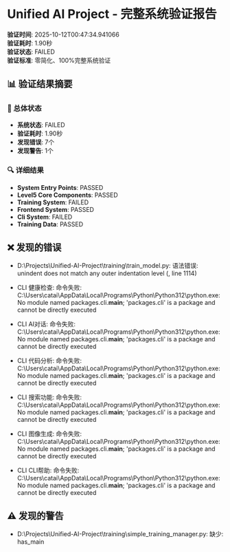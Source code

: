 # Unified AI Project - 完整系统验证报告

**验证时间**: 2025-10-12T00:47:34.941066  
**验证耗时**: 1.90秒  
**验证状态**: FAILED  
**验证标准**: 零简化、100%完整系统验证  

## 📊 验证结果摘要

### 🎯 总体状态
- **系统状态**: FAILED
- **验证耗时**: 1.90秒
- **发现错误**: 7个
- **发现警告**: 1个

### 🔍 详细结果
- **System Entry Points**: PASSED
- **Level5 Core Components**: PASSED
- **Training System**: FAILED
- **Frontend System**: PASSED
- **Cli System**: FAILED
- **Training Data**: PASSED

## ❌ 发现的错误
- D:\Projects\Unified-AI-Project\training\train_model.py: 语法错误: unindent does not match any outer indentation level (<unknown>, line 1114)
- CLI 健康检查: 命令失败: C:\Users\catai\AppData\Local\Programs\Python\Python312\python.exe: No module named packages.cli.__main__; 'packages.cli' is a package and cannot be directly executed

- CLI AI对话: 命令失败: C:\Users\catai\AppData\Local\Programs\Python\Python312\python.exe: No module named packages.cli.__main__; 'packages.cli' is a package and cannot be directly executed

- CLI 代码分析: 命令失败: C:\Users\catai\AppData\Local\Programs\Python\Python312\python.exe: No module named packages.cli.__main__; 'packages.cli' is a package and cannot be directly executed

- CLI 搜索功能: 命令失败: C:\Users\catai\AppData\Local\Programs\Python\Python312\python.exe: No module named packages.cli.__main__; 'packages.cli' is a package and cannot be directly executed

- CLI 图像生成: 命令失败: C:\Users\catai\AppData\Local\Programs\Python\Python312\python.exe: No module named packages.cli.__main__; 'packages.cli' is a package and cannot be directly executed

- CLI CLI帮助: 命令失败: C:\Users\catai\AppData\Local\Programs\Python\Python312\python.exe: No module named packages.cli.__main__; 'packages.cli' is a package and cannot be directly executed


## ⚠️ 发现的警告
- D:\Projects\Unified-AI-Project\training\simple_training_manager.py: 缺少: has_main
